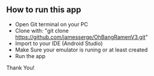 ## How to run this app
- Open Git terminal on your PC
- Clone with: "git clone https://github.com/jamesserge/OhBangRamenV3.git"
- Import to your IDE (Android Studio)
- Make Sure your emulator is runing or at least created
- Run the app

Thank You!
